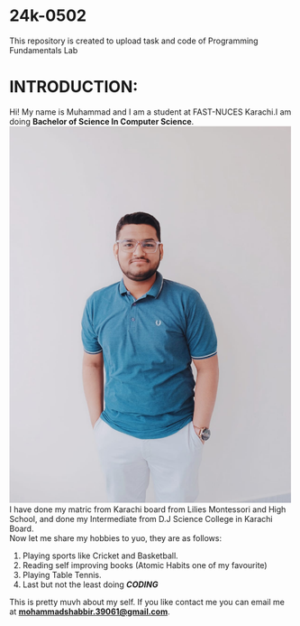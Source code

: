 # 24k-0502
This repository is created to upload task and code of Programming Fundamentals Lab

# **INTRODUCTION:**
Hi! My name is Muhammad and I am a student at FAST-NUCES Karachi.I am doing **Bachelor of Science In Computer Science**.
<img src="https://raw.githubusercontent.com/ms-rampura/24k-0502/28f4afa45defa1233263358a1c259a604b7b34c0/WhatsApp%20Image%202024-07-31%20at%2016.28.45_9f6dc890.jpg"  width="500"/>\
I have done my matric from Karachi board from Lilies Montessori and High School, and done my Intermediate from D.J Science College in Karachi Board.\
Now let me share my hobbies to yuo, they are as follows:
1. Playing sports like Cricket and Basketball.
2. Reading self improving books (Atomic Habits one of my favourite)
3. Playing Table Tennis.
4. Last but not the least doing **_CODING_**
   
This is pretty muvh about my self. If you like contact me you can email me at **mohammadshabbir.39061@gmail.com**.


